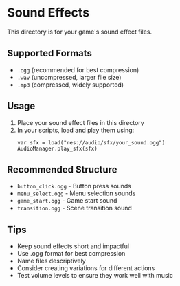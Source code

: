 # Sound Effects

This directory is for your game's sound effect files.

## Supported Formats

- `.ogg` (recommended for best compression)
- `.wav` (uncompressed, larger file size)
- `.mp3` (compressed, widely supported)

## Usage

1. Place your sound effect files in this directory
2. In your scripts, load and play them using:
   ```gdscript
   var sfx = load("res://audio/sfx/your_sound.ogg")
   AudioManager.play_sfx(sfx)
   ```

## Recommended Structure

- `button_click.ogg` - Button press sounds
- `menu_select.ogg` - Menu selection sounds
- `game_start.ogg` - Game start sound
- `transition.ogg` - Scene transition sound

## Tips

- Keep sound effects short and impactful
- Use .ogg format for best compression
- Name files descriptively
- Consider creating variations for different actions
- Test volume levels to ensure they work well with music
